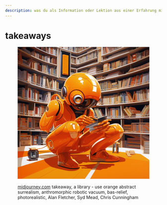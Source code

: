 ```yaml
---
description: was du als Information oder Lektion aus einer Erfahrung mitnehmen kannst
---
```


# takeaways

<figure><img src="../.gitbook/assets/image (55).png" alt=""><figcaption><p><a href="https://www.midjourney.com/app/">midjourney.com</a> takeaway, a library - use orange abstract surrealism, anthromorphic robotic vacuum, bas-relief, photorealistic, Alan Fletcher, Syd Mead, Chris Cunningham</p></figcaption></figure>
